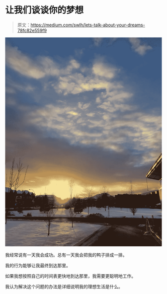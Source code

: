 # 让我们谈谈你的梦想

> 原文：<https://medium.com/swlh/lets-talk-about-your-dreams-78fc82e559f9>

![](img/eac77f5a77a3ccc4898fd3cead8b1b22.png)

我经常说有一天我会成功。总有一天我会把我的鸭子排成一排。

我的行为能够让我最终到达那里。

如果我想按照自己的时间表更快地到达那里，我需要更聪明地工作。

我认为解决这个问题的办法是详细说明我的理想生活是什么。
